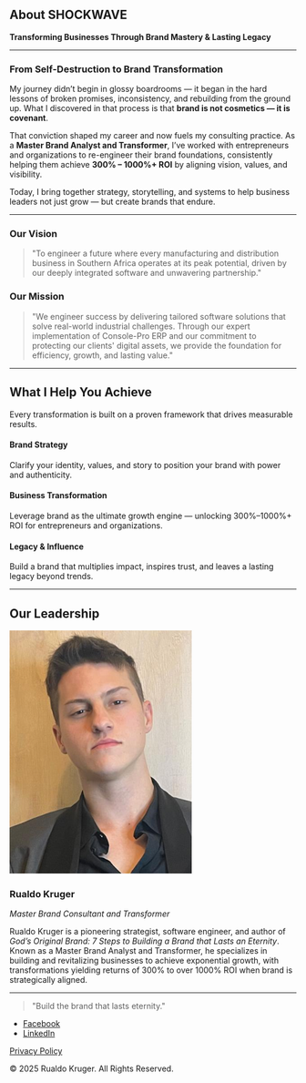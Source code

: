 ## About SHOCKWAVE
**Transforming Businesses Through Brand Mastery & Lasting Legacy**

---

### From Self-Destruction to Brand Transformation
My journey didn’t begin in glossy boardrooms — it began in the hard lessons of broken promises, inconsistency, and rebuilding from the ground up. What I discovered in that process is that **brand is not cosmetics — it is covenant**.

That conviction shaped my career and now fuels my consulting practice. As a **Master Brand Analyst and Transformer**, I’ve worked with entrepreneurs and organizations to re-engineer their brand foundations, consistently helping them achieve **300% – 1000%+ ROI** by aligning vision, values, and visibility.

Today, I bring together strategy, storytelling, and systems to help business leaders not just grow — but create brands that endure.

---

### Our Vision
> "To engineer a future where every manufacturing and distribution business in Southern Africa operates at its peak potential, driven by our deeply integrated software and unwavering partnership."

### Our Mission
> "We engineer success by delivering tailored software solutions that solve real-world industrial challenges. Through our expert implementation of Console-Pro ERP and our commitment to protecting our clients' digital assets, we provide the foundation for efficiency, growth, and lasting value."

---

## What I Help You Achieve
Every transformation is built on a proven framework that drives measurable results.

#### Brand Strategy
Clarify your identity, values, and story to position your brand with power and authenticity.

#### Business Transformation
Leverage brand as the ultimate growth engine — unlocking 300%–1000%+ ROI for entrepreneurs and organizations.

#### Legacy & Influence
Build a brand that multiplies impact, inspires trust, and leaves a lasting legacy beyond trends.

---

## Our Leadership

[![Profile of Rualdo Kruger](./assets/cse.png)](./assets/rualdokruger.html)

### Rualdo Kruger
*Master Brand Consultant and Transformer*

Rualdo Kruger is a pioneering strategist, software engineer, and author of *God’s Original Brand: 7 Steps to Building a Brand that Lasts an Eternity*. Known as a Master Brand Analyst and Transformer, he specializes in building and revitalizing businesses to achieve exponential growth, with transformations yielding returns of 300% to over 1000% ROI when brand is strategically aligned.

---

> "Build the brand that lasts eternity."

* [Facebook](https://www.facebook.com/rualdo.kruger.3)
* [LinkedIn](https://www.linkedin.com/company/107050729)

[Privacy Policy](https://rualdo12.github.io/SHOCKWAVE/assets/legal.html)

© 2025 Rualdo Kruger. All Rights Reserved.
